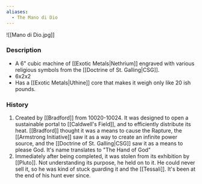```yaml
---
aliases:
  - The Mano di Dio
---
```

![[Mano di Dio.jpg]]
### Description
- A 6" cubic machine of [[Exotic Metals|Nethrium]] engraved with various religious symbols from the [[Doctrine of St. Galling|CSG]]. 
- 6x2x2
- Has a [[Exotic Metals|Uthine]] core that makes it weigh only like 20 ish pounds. 

### History
1. Created by [[Bradford]] from 10020-10024. It was designed to open a sustainable portal to [[Caldwell's Field]], and to efficiently distribute its heat. [[Bradford]] thought it was a means to cause the Rapture, the [[Armstrong Initiative]] saw it as a way to create an infinite power source, and the [[Doctrine of St. Galling|CSG]] saw it as a means to please God. It's name translates to "The Hand of God"
2. Immediately after being completed, it was stolen from its exhibition by [[Pluto]]. Not understanding its purpose, he held on to it. He could never sell it, so he was kind of stuck guarding it and the [[Tessali]]. It's been at the end of his hunt ever since.